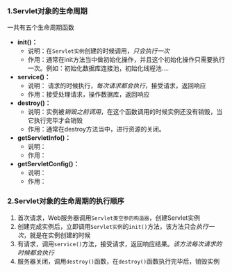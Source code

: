 



### 1.Servlet对象的生命周期

一共有五个生命周期函数

- **init()：**
  - 说明：在`Servlet实例`创建的时候调用，*只会执行一次*
  - 作用：通常在init方法当中做初始化操作，并且这个初始化操作只需要执行一次。例如：初始化数据库连接池，初始化线程池....
- **service()：**
  - 说明： 请求的时候执行，*每次请求都会执行*，接受请求，返回响应
  - 作用：接受处理请求，操作数据库，返回响应
- **destroy()：**
  - 说明：实例被*销毁之前调用*，在这个函数调用的时候实例还没有销毁，当它执行完毕才会销毁
  - 作用：通常在destroy方法当中，进行资源的关闭。
- **getServletInfo()：**
  - 说明：
  - 作用：
- **getServletConfig()：**
  - 说明：
  - 作用：

### 2.Servlet对象的生命周期的执行顺序

1. 首次请求，Web服务器调用`Servlet类空参的构造器`，创建Servlet实例
2. 创建完成实例后，立即调用`Servlet实例`的`init()`方法，该方法只会*执行一次*，就是在实例创建的时候
3. 有请求，调用`service()`方法，接受请求，返回响应结果。*该方法每次请求的时候都会执行*
4. 服务器关闭，调用`destroy()`函数，在`destroy()`函数执行完毕后，销毁实例

